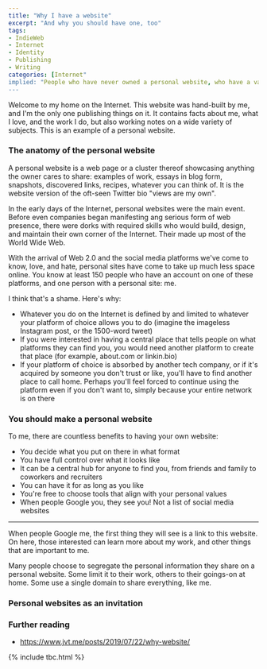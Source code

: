 ```yaml
---
title: "Why I have a website"
excerpt: "And why you should have one, too"
tags:
- IndieWeb
- Internet
- Identity
- Publishing
- Writing
categories: [Internet"
implied: "People who have never owned a personal website, who have a vague understanding of why anybody would want to, and who are not sure how they'd ever get started. For example, my friend Nienke. Hi Nienke!"
---
```


Welcome to my home on the Internet. This website was hand-built by me, and I'm the only one publishing things on it. It contains facts about me, what I love, and the work I do, but also working notes on a wide variety of subjects. This is an example of a personal website.

### The anatomy of the personal website
A personal website is a web page or a cluster thereof showcasing anything the owner cares to share: examples of work, essays in blog form, snapshots, discovered links, recipes, whatever you can think of. It is the website version of the oft-seen Twitter bio "views are my own".

In the early days of the Internet, personal websites were the main event. Before even companies began manifesting ang serious form of web presence, there were dorks with required skills who would build, design, and maintain their own corner of the Internet. Their made up most of the World Wide Web. 

With the arrival of Web 2.0 and the social media platforms we've come to know, love, and hate, personal sites have come to take up much less space online. You know at least 150 people who have an account on one of these platforms, and one person with a personal site: me. 

I think that's a shame. Here's why:

- Whatever you do on the Internet is defined by and limited to whatever your platform of choice allows you to do (imagine the imageless Instagram post, or the 1500-word tweet)
- If you were interested in having a central place that tells people on what platforms they can find you, you would need another platform to create that place (for example, about.com or linkin.bio)
- If your platform of choice is absorbed by another tech company, or if it's acquired by someone you don't trust or like, you'll have to find another place to call home. Perhaps you'll feel forced to continue using the platform even if you don't want to, simply because your entire network is on there

### You should make a personal website
To me, there are countless benefits to having your own website:

- You decide what you put on there in what format
- You have full control over what it looks like
- It can be a central hub for anyone to find you, from friends and family to coworkers and recruiters
- You can have it for as long as you like 
- You're free to choose tools that align with your personal values
- When people Google you, they see you! Not a list of social media websites

---

When people Google me, the first thing they will see is a link to this website. On here, those interested can learn more about my work, and other things that are important to me.

Many people choose to segregate the personal information they share on a personal website. Some limit it to their work, others to their goings-on at home. Some use a single domain to share everything, like me.

### Personal websites as an invitation

### Further reading
- https://www.jvt.me/posts/2019/07/22/why-website/


{% include tbc.html %}


